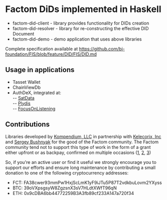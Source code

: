 # Factom DiDs implemented in Haskell

- factom-did-client - library provides functionality for DIDs creation
- factom-did-resolver - library for re-constructing the effective DID Document
- factom-did-demo - demo application that uses above libraries

Complete specification available at https://github.com/bi-foundation/FIS/blob/feature/DID/FIS/DID.md


## Usage in applications

- Tasset Wallet
- ChainViewDb
- AuthDeX, integrated at:  
-- [SatData](https://satdata.rocks)  
-- [Plydis](https://plydis.com)  
-- [FocusOnListening](https://focusonlistening.com)  

## Contributions

Libraries developed by [Kompendium, LLC](https://kompendium.co) in partnership with [Kelecorix, Inc](https://kelecorix.com) and [Sergey Bushnyak](https://sigrlami.eu) for the good of the Factom community. The Factom community tend not to support this type of work in the form of a grant either upfront or as backpay, confirmed on multiple occasions ([1](https://factomize.com/forums/threads/kompendium-12-back-pay-two-factom-community-sdks-client-libraries-php-ruby.4802/), [2](https://factomize.com/forums/threads/kompendium-12-back-pay-ruby-haskell-client-libraries-for-the-factom-blockchain.2740/), [3](https://factomize.com/forums/threads/back-pay-development-of-4-json-rpc-client-libraries-to-the-factom-community.2513/))

So, if you're an active user or find it useful we strongly encourage you to support our efforts and ensure long maintenance by contributing a small donation to one of the following cryptocurrency addresses:

- FCT: FA38cwer93mmPw1HxjScLmK1yF9iJTu5P87T2vdkbuLovm2YXyss
- BTC: 39oVXpsgsyW8ZgzsnX3sV7HLdtXWfT96qN
- ETH: 0x9cDBA6bb44772259B3A3fb89cf233A147a720f34
